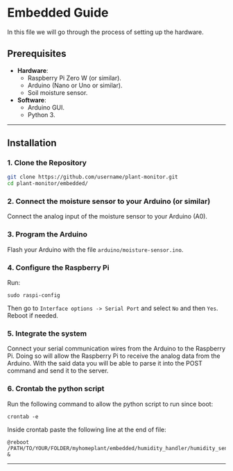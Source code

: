 
# **Embedded Guide**

In this file we will go through the process of setting up the hardware.

## **Prerequisites**
- **Hardware**:
  - Raspberry Pi Zero W (or similar).
  - Arduino (Nano or Uno or similar).
  - Soil moisture sensor.
- **Software**:
  - Arduino GUI.
  - Python 3.

---

## **Installation**
### 1. Clone the Repository
```bash
git clone https://github.com/username/plant-monitor.git
cd plant-monitor/embedded/
```

### 2. Connect the moisture sensor to your Arduino (or similar)
Connect the analog input of the moisture sensor to your Arduino (A0).

### 3. Program the Arduino
Flash your Arduino with the file `arduino/moisture-sensor.ino`.

### 4. Configure the Raspberry Pi
Run:
```
sudo raspi-config
```
Then go to `Interface options -> Serial Port` and select `No` and then `Yes`. Reboot if needed.

### 5. Integrate the system
Connect your serial communication wires from the Arduino to the Raspberry Pi. Doing so will allow the Raspberry Pi to receive the analog data from the Arduino. With the said data you will be able to parse it into the POST command and send it to the server.

### 6. Crontab the python script
Run the following command to allow the python script to run since boot:
```
crontab -e
```
Inside crontab paste the following line at the end of file:
```
@reboot /PATH/TO/YOUR/FOLDER/myhomeplant/embedded/humidity_handler/humidity_sender_ino.py &
```

---